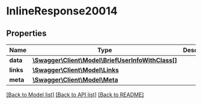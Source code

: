 # InlineResponse20014

## Properties
Name | Type | Description | Notes
------------ | ------------- | ------------- | -------------
**data** | [**\Swagger\Client\Model\BriefUserInfoWithClass[]**](BriefUserInfoWithClass.md) |  | [optional] 
**links** | [**\Swagger\Client\Model\Links**](Links.md) |  | [optional] 
**meta** | [**\Swagger\Client\Model\Meta**](Meta.md) |  | [optional] 

[[Back to Model list]](../../README.md#documentation-for-models) [[Back to API list]](../../README.md#documentation-for-api-endpoints) [[Back to README]](../../README.md)

